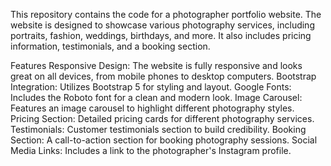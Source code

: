 This repository contains the code for a photographer portfolio website. The website is designed to showcase various photography services, including portraits, fashion, weddings, birthdays, and more. It also includes pricing information, testimonials, and a booking section.

Features
Responsive Design: The website is fully responsive and looks great on all devices, from mobile phones to desktop computers.
Bootstrap Integration: Utilizes Bootstrap 5 for styling and layout.
Google Fonts: Includes the Roboto font for a clean and modern look.
Image Carousel: Features an image carousel to highlight different photography styles.
Pricing Section: Detailed pricing cards for different photography services.
Testimonials: Customer testimonials section to build credibility.
Booking Section: A call-to-action section for booking photography sessions.
Social Media Links: Includes a link to the photographer's Instagram profile.
